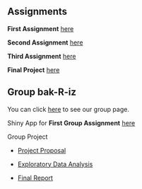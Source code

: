 ## Assignments
**First Assignment** [here](BDA503_Assignment1.html)

**Second Assignment** [here](BDA503_Assignment2RM.html)

**Third Assignment** [here](BDA_503_Assignment3.html)

**Final Project** [here](FINAL_PROJECT.html)

## Group bak-R-iz
You can click [here](https://pjournal.github.io/mef04g-bak-r-iz/) to see our group page.

Shiny App for **First Group Assignment** [here](https://alihan.shinyapps.io/ISBIKE-shiny/)

Group Project

* [Project Proposal](https://pjournal.github.io/mef04g-bak-r-iz/Group-project.html)

* [Exploratory Data Analysis](https://pjournal.github.io/mef04g-bak-r-iz/ExpDataAnl.html)

* [Final Report](https://pjournal.github.io/mef04g-bak-r-iz/Group-Project-Final-Report.html)
